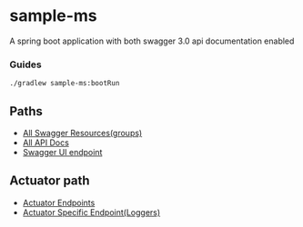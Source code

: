 # sample-ms
A spring boot application with both swagger 3.0 api documentation enabled

### Guides

```
./gradlew sample-ms:bootRun
```

## Paths
- [All Swagger Resources(groups)](http://localhost:9000/sample-ms/swagger-resources)
- [All API Docs](http://localhost:9000/sample-ms/v3/api-docs)
- [Swagger UI endpoint](http://localhost:9000/sample-ms/swagger-ui/index.html)

## Actuator path
- [Actuator Endpoints](http://localhost:9001/sample-ms/actuator)
- [Actuator Specific Endpoint(Loggers)](http://localhost:9001/sample-ms/actuator/loggers)
